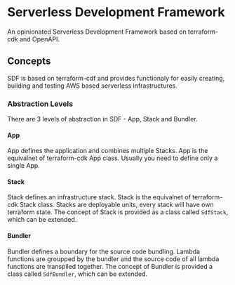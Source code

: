 # Serverless Development Framework

An opinionated Serverless Development Framework based on terraform-cdk and OpenAPI.

## Concepts
SDF is based on terraform-cdf and provides functionaly for easily creating, building
and testing AWS based serverless infrastructures.

### Abstraction Levels

There are 3 levels of abstraction in SDF - App, Stack and Bundler.

#### App
App defines the application and combines multiple Stacks. App is the equivalnet of
terraform-cdk App class. Usually you need to define only a single App.

#### Stack
Stack defines an infrastructure stack. Stack is the equivalnet of terraform-cdk Stack
class. Stacks are deployable units, every stack will have own terraform state.
The concept of Stack is provided as a class called `SdfStack`, which can
be extended.

#### Bundler
Bundler defines a boundary for the source code bundling. Lambda functions are groupped
by the bundler and the source code of all lambda functions are transpiled together.
The concept of Bundler is provided a class called `SdfBundler`, which can be extended.
